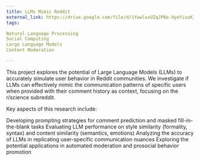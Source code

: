 ```yaml
---
title: LLMs Mimic Reddit
external_link: https://drive.google.com/file/d/1YwwlxxUZqJPKe-9yeYiuzK_q5-hp8-Q0/view?usp=sharing
tags:

Natural Language Processing
Social Computing
Large Language Models
Content Moderation

---
```


This project explores the potential of Large Language Models (LLMs) to accurately simulate user behavior in Reddit communities. We investigate if LLMs can effectively mimic the communication patterns of specific users when provided with their comment history as context, focusing on the r/science subreddit.

<!--more-->
Key aspects of this research include:

Developing prompting strategies for comment prediction and masked fill-in-the-blank tasks
Evaluating LLM performance on style similarity (formality, syntax) and content similarity (semantics, emotions)
Analyzing the accuracy of LLMs in replicating user-specific communication nuances
Exploring the potential applications in automated moderation and prosocial behavior promotion


